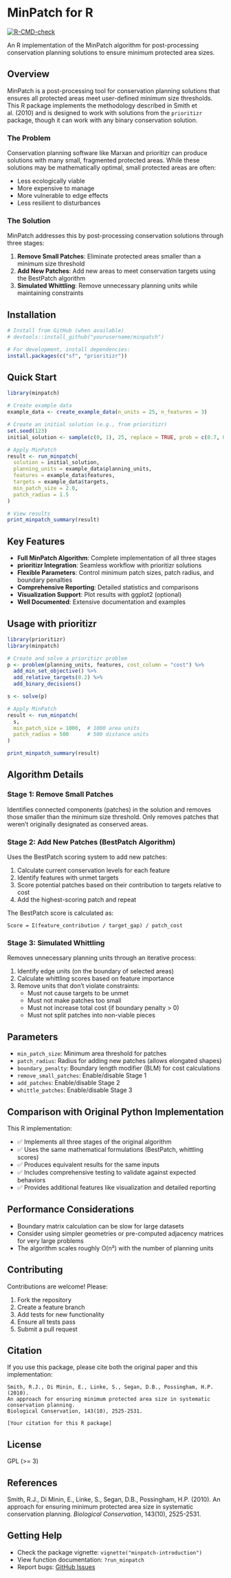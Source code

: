 
<!-- README.md is generated from README.Rmd. Please edit that file -->

# MinPatch for R

[![R-CMD-check](https://github.com/yourusername/minpatch/workflows/R-CMD-check/badge.svg)](https://github.com/yourusername/minpatch/actions)

An R implementation of the MinPatch algorithm for post-processing
conservation planning solutions to ensure minimum protected area sizes.

## Overview

MinPatch is a post-processing tool for conservation planning solutions
that ensures all protected areas meet user-defined minimum size
thresholds. This R package implements the methodology described in Smith
et al. (2010) and is designed to work with solutions from the
`prioritizr` package, though it can work with any binary conservation
solution.

### The Problem

Conservation planning software like Marxan and prioritizr can produce
solutions with many small, fragmented protected areas. While these
solutions may be mathematically optimal, small protected areas are
often:

- Less ecologically viable
- More expensive to manage
- More vulnerable to edge effects
- Less resilient to disturbances

### The Solution

MinPatch addresses this by post-processing conservation solutions
through three stages:

1.  **Remove Small Patches**: Eliminate protected areas smaller than a
    minimum size threshold
2.  **Add New Patches**: Add new areas to meet conservation targets
    using the BestPatch algorithm
3.  **Simulated Whittling**: Remove unnecessary planning units while
    maintaining constraints

## Installation

``` r
# Install from GitHub (when available)
# devtools::install_github("yourusername/minpatch")

# For development, install dependencies:
install.packages(c("sf", "prioritizr"))
```

## Quick Start

``` r
library(minpatch)

# Create example data
example_data <- create_example_data(n_units = 25, n_features = 3)

# Create an initial solution (e.g., from prioritizr)
set.seed(123)
initial_solution <- sample(c(0, 1), 25, replace = TRUE, prob = c(0.7, 0.3))

# Apply MinPatch
result <- run_minpatch(
  solution = initial_solution,
  planning_units = example_data$planning_units,
  features = example_data$features,
  targets = example_data$targets,
  min_patch_size = 2.0,
  patch_radius = 1.5
)

# View results
print_minpatch_summary(result)
```

## Key Features

- **Full MinPatch Algorithm**: Complete implementation of all three
  stages
- **prioritizr Integration**: Seamless workflow with prioritizr
  solutions
- **Flexible Parameters**: Control minimum patch sizes, patch radius,
  and boundary penalties
- **Comprehensive Reporting**: Detailed statistics and comparisons
- **Visualization Support**: Plot results with ggplot2 (optional)
- **Well Documented**: Extensive documentation and examples

## Usage with prioritizr

``` r
library(prioritizr)
library(minpatch)

# Create and solve a prioritizr problem
p <- problem(planning_units, features, cost_column = "cost") %>%
  add_min_set_objective() %>%
  add_relative_targets(0.2) %>%
  add_binary_decisions()

s <- solve(p)

# Apply MinPatch
result <- run_minpatch(
  s,
  min_patch_size = 1000,  # 1000 area units
  patch_radius = 500      # 500 distance units
)

print_minpatch_summary(result)
```

## Algorithm Details

### Stage 1: Remove Small Patches

Identifies connected components (patches) in the solution and removes
those smaller than the minimum size threshold. Only removes patches that
weren’t originally designated as conserved areas.

### Stage 2: Add New Patches (BestPatch Algorithm)

Uses the BestPatch scoring system to add new patches:

1.  Calculate current conservation levels for each feature
2.  Identify features with unmet targets
3.  Score potential patches based on their contribution to targets
    relative to cost
4.  Add the highest-scoring patch and repeat

The BestPatch score is calculated as:

    Score = Σ(feature_contribution / target_gap) / patch_cost

### Stage 3: Simulated Whittling

Removes unnecessary planning units through an iterative process:

1.  Identify edge units (on the boundary of selected areas)
2.  Calculate whittling scores based on feature importance
3.  Remove units that don’t violate constraints:
    - Must not cause targets to be unmet
    - Must not make patches too small
    - Must not increase total cost (if boundary penalty \> 0)
    - Must not split patches into non-viable pieces

## Parameters

- `min_patch_size`: Minimum area threshold for patches
- `patch_radius`: Radius for adding new patches (allows elongated
  shapes)
- `boundary_penalty`: Boundary length modifier (BLM) for cost
  calculations
- `remove_small_patches`: Enable/disable Stage 1
- `add_patches`: Enable/disable Stage 2  
- `whittle_patches`: Enable/disable Stage 3

## Comparison with Original Python Implementation

This R implementation:

- ✅ Implements all three stages of the original algorithm
- ✅ Uses the same mathematical formulations (BestPatch, whittling
  scores)
- ✅ Produces equivalent results for the same inputs
- ✅ Includes comprehensive testing to validate against expected
  behaviors
- ✅ Provides additional features like visualization and detailed
  reporting

## Performance Considerations

- Boundary matrix calculation can be slow for large datasets
- Consider using simpler geometries or pre-computed adjacency matrices
  for very large problems
- The algorithm scales roughly O(n²) with the number of planning units

## Contributing

Contributions are welcome! Please:

1.  Fork the repository
2.  Create a feature branch
3.  Add tests for new functionality
4.  Ensure all tests pass
5.  Submit a pull request

## Citation

If you use this package, please cite both the original paper and this
implementation:

    Smith, R.J., Di Minin, E., Linke, S., Segan, D.B., Possingham, H.P. (2010). 
    An approach for ensuring minimum protected area size in systematic conservation planning. 
    Biological Conservation, 143(10), 2525-2531.

    [Your citation for this R package]

## License

GPL (\>= 3)

## References

Smith, R.J., Di Minin, E., Linke, S., Segan, D.B., Possingham, H.P.
(2010). An approach for ensuring minimum protected area size in
systematic conservation planning. *Biological Conservation*, 143(10),
2525-2531.

## Getting Help

- Check the package vignette: `vignette("minpatch-introduction")`
- View function documentation: `?run_minpatch`
- Report bugs: [GitHub
  Issues](https://github.com/yourusername/minpatch/issues)
